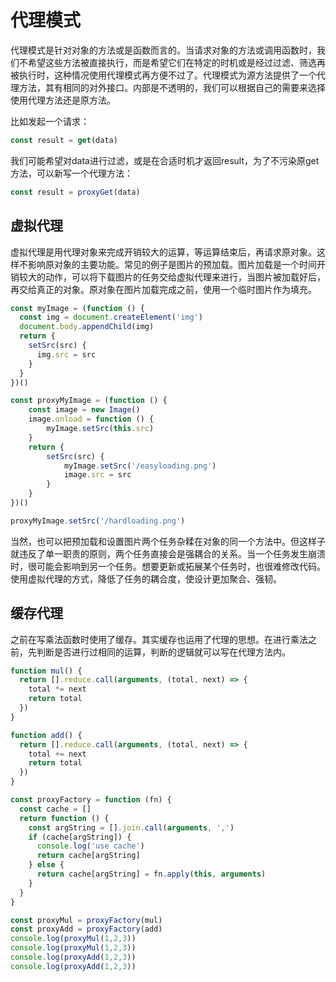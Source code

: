 # 代理模式

代理模式是针对对象的方法或是函数而言的。当请求对象的方法或调用函数时，我们不希望这些方法被直接执行，而是希望它们在特定的时机或是经过过滤、筛选再被执行时，这种情况使用代理模式再方便不过了。代理模式为源方法提供了一个代理方法，其有相同的对外接口。内部是不透明的，我们可以根据自己的需要来选择使用代理方法还是原方法。

比如发起一个请求：

```javascript
const result = get(data)
```

我们可能希望对data进行过滤，或是在合适时机才返回result，为了不污染原get方法，可以新写一个代理方法：

```javascript
const result = proxyGet(data)
```

## 虚拟代理

虚拟代理是用代理对象来完成开销较大的运算，等运算结束后，再请求原对象。这样不影响原对象的主要功能。常见的例子是图片的预加载。图片加载是一个时间开销较大的动作，可以将下载图片的任务交给虚拟代理来进行，当图片被加载好后，再交给真正的对象。原对象在图片加载完成之前，使用一个临时图片作为填充。

```javascript
const myImage = (function () {
  const img = document.createElement('img')
  document.body.appendChild(img)
  return {
    setSrc(src) {
      img.src = src
    }
  }
})()

const proxyMyImage = (function () {
    const image = new Image()
    image.onload = function () {
        myImage.setSrc(this.src)
    }
    return {
        setSrc(src) {
            myImage.setSrc('/easyloading.png')
            image.src = src
        }
    }
})()

proxyMyImage.setSrc('/hardloading.png')
```

当然，也可以把预加载和设置图片两个任务杂糅在对象的同一个方法中。但这样子就违反了单一职责的原则，两个任务直接会是强耦合的关系。当一个任务发生崩溃时，很可能会影响到另一个任务。想要更新或拓展某个任务时，也很难修改代码。使用虚拟代理的方式，降低了任务的耦合度，使设计更加聚合、强韧。

## 缓存代理

之前在写乘法函数时使用了缓存。其实缓存也运用了代理的思想。在进行乘法之前，先判断是否进行过相同的运算，判断的逻辑就可以写在代理方法内。

```javascript
function mul() {
  return [].reduce.call(arguments, (total, next) => {
    total *= next
    return total
  })
}

function add() {
  return [].reduce.call(arguments, (total, next) => {
    total += next
    return total
  })
}

const proxyFactory = function (fn) {
  const cache = []
  return function () {
    const argString = [].join.call(arguments, ',')
    if (cache[argString]) {
      console.log('use cache')
      return cache[argString]
    } else {
      return cache[argString] = fn.apply(this, arguments)
    }
  }
}

const proxyMul = proxyFactory(mul)
const proxyAdd = proxyFactory(add)
console.log(proxyMul(1,2,3))
console.log(proxyMul(1,2,3))
console.log(proxyAdd(1,2,3))
console.log(proxyAdd(1,2,3))
```

